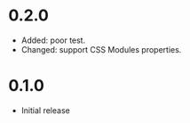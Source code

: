 # 0.2.0

- Added: poor test.
- Changed: support CSS Modules properties.

# 0.1.0

- Initial release
